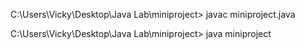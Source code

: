 C:\Users\Vicky\Desktop\Java Lab\miniproject> javac miniproject.java

C:\Users\Vicky\Desktop\Java Lab\miniproject> java miniproject
